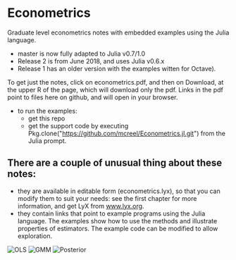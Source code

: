 # Econometrics
Graduate level econometrics notes with embedded examples using the Julia language.

- master is now fully adapted to Julia v0.7/1.0
- Release 2 is from June 2018, and uses Julia v0.6.x
- Release 1 has an older version with the examples witten for Octave).

To get just the notes, click on econometrics.pdf, and then on Download, at the upper R of the page, which will download only the pdf. Links in the pdf point to files here on github, and will open in your browser.
- to run the examples:
    * get this repo
    * get the support code by executing Pkg.clone("https://github.com/mcreel/Econometrics.jl.git")
    from the Julia prompt.


## There are a couple of unusual thing about these notes:
- they are available in editable form (econometrics.lyx), so that you can modify them to suit your needs: see the first chapter for more information, and get LyX from  www.lyx.org. 
- they contain links that point to example programs using the Julia language. The examples show how to use the methods and illustrate properties of estimators. The example code can be modified to allow exploration.

![OLS](https://github.com/mcreel/Econometrics/blob/master/ols.png)
![GMM](https://github.com/mcreel/Econometrics/blob/master/gmm.png)
![Posterior](https://github.com/mcreel/Econometrics/blob/master/posterior.svg)
